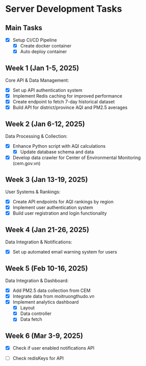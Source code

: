 # Server Development Tasks

## Main Tasks

- [x] Setup CI/CD Pipeline
  - [x] Create docker container
  - [x] Auto deploy container

## Week 1 (Jan 1-5, 2025)

Core API & Data Management:

- [x] Set up API authentication system
- [x] Implement Redis caching for improved performance
- [x] Create endpoint to fetch 7-day historical dataset
- [x] Build API for district/province AQI and PM2.5 averages

## Week 2 (Jan 6-12, 2025)

Data Processing & Collection:

- [x] Enhance Python script with AQI calculations
  - [x] Update database schema and data
- [x] Develop data crawler for Center of Environmental Monitoring (cem.gov.vn)

## Week 3 (Jan 13-19, 2025)

User Systems & Rankings:

- [x] Create API endpoints for AQI rankings by region
- [x] Implement user authentication system
- [x] Build user registration and login functionality

## Week 4 (Jan 21-26, 2025)

Data Integration & Notifications:

- [x] Set up automated email warning system for users

## Week 5 (Feb 10-16, 2025)

Data Integration & Dashboard:

- [x] Add PM2.5 data collection from CEM
- [x] Integrate data from moitruongthudo.vn
- [x] Implement analytics dashboard
  - [x] Layout
  - [x] Data controller
  - [x] Data fetch

## Week 6 (Mar 3-9, 2025)

- [x] Check if user enabled notifications API
- [ ] Check redisKeys for API
  